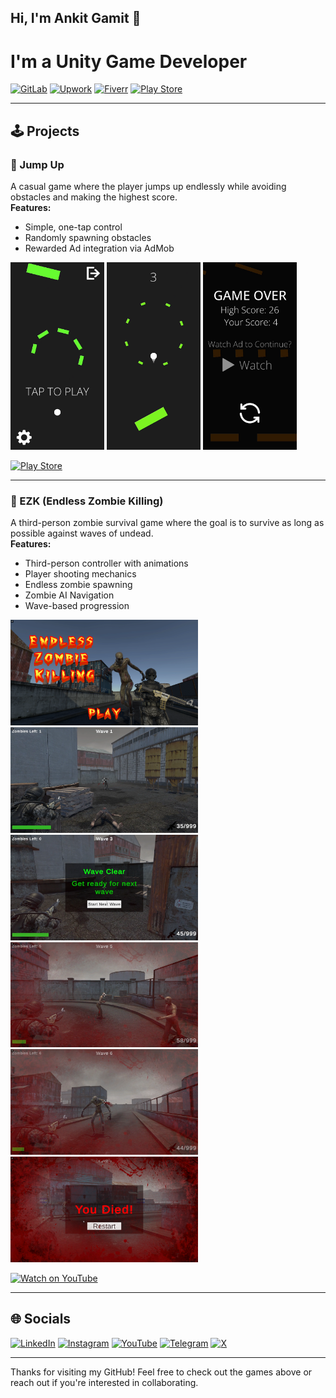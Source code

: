 ## Hi, I'm Ankit Gamit 👋  
# I'm a Unity Game Developer
[![GitLab](https://img.shields.io/badge/GitLab-Profile-orange?logo=gitlab)](https://gitlab.com/Ankit-Gamit)
[![Upwork](https://img.shields.io/badge/Upwork-Freelancer-6fda44?logo=upwork)](https://www.upwork.com/freelancers/~0188802ffe8ef5676e)
[![Fiverr](https://img.shields.io/badge/Fiverr-Gigs-1dbf73?logo=fiverr)](https://www.fiverr.com/ankit_gg/)
[![Play Store](https://img.shields.io/badge/Play_Store-Ankit's_Games-blue?logo=google-play)](https://play.google.com/store/apps/developer?id=Ankit%27s+Games)

---

## 🕹️ Projects

### 🚀 Jump Up
A casual game where the player jumps up endlessly while avoiding obstacles and making the highest score.  
**Features:**
- Simple, one-tap control
- Randomly spawning obstacles
- Rewarded Ad integration via AdMob

<div style="margin-bottom: 12px;">
  <img src="Screenshots/Jump Up!/Tap to Start.jpg" alt="Tap to Start" width="150" />
  <img src="Screenshots/Jump Up!/Gameplay 2.jpg" alt="Gameplay" width="150" />
  <img src="Screenshots/Jump Up!/Game Over.jpg" alt="Game Over" width="150" />
</div>

[![Play Store](https://img.shields.io/badge/Play_Store-Jump_Up!-blue?logo=google-play)](https://play.google.com/store/apps/details?id=com.AnkitsGames.JumpUp)

---

### 🧟 EZK (Endless Zombie Killing)
A third-person zombie survival game where the goal is to survive as long as possible against waves of undead.  
**Features:**
- Third-person controller with animations
- Player shooting mechanics
- Endless zombie spawning
- Zombie AI Navigation
- Wave-based progression

<div style="margin-bottom: 12px;">
  <img src="Screenshots/Endless Zombie Killing/Main Menu.png" alt="Main Menu" width="300" />
  <img src="Screenshots/Endless Zombie Killing/Gameplay 2.png" alt="Gameplay" width="300" />
  <img src="Screenshots/Endless Zombie Killing/Wave Clear.png" alt="Wave Clear" width="300" />
  <img src="Screenshots/Endless Zombie Killing/Gameplay 4.png" alt="Gameplay" width="300" />
  <img src="Screenshots/Endless Zombie Killing/Gameplay 6.png" alt="Gameplay" width="300" />
  <img src="Screenshots/Endless Zombie Killing/You Died.png" alt="Game Over" width="300" />
</div>


[![Watch on YouTube](https://img.shields.io/badge/Watch_on_YouTube-Gameplay-red?logo=youtube)](https://youtu.be/X1IS66g6IDs)

---
## 🌐 Socials

[![LinkedIn](https://img.shields.io/badge/LinkedIn-0077B5?style=for-the-badge&logo=inspire&logoColor=white)](https://www.linkedin.com/in/ankit-gamit-a89717350/)
[![Instagram](https://img.shields.io/badge/Instagram-E4405F?style=for-the-badge&logo=instagram&logoColor=white)](https://www.instagram.com/ankit_game.dev/) 
[![YouTube](https://img.shields.io/badge/YouTube-FF0000?style=for-the-badge&logo=youtube&logoColor=white)](https://www.youtube.com/@AnkitGamit28) 
[![Telegram](https://img.shields.io/badge/Telegram-24A1DE?style=for-the-badge&logo=telegram&logoColor=white)](https://telegram.me/ankitgg28) 
[![X](https://img.shields.io/badge/X-2C2C2C?style=for-the-badge&logo=x&logoColor=white)](https://x.com/ankitgg_) 

---
Thanks for visiting my GitHub! Feel free to check out the games above or reach out if you're interested in collaborating.
